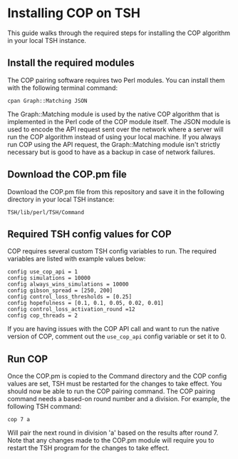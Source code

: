 # Installing COP on TSH
This guide walks through the required steps for installing the COP algorithm in your local TSH instance.

## Install the required modules
The COP pairing software requires two Perl modules. You can install them with the following terminal command:

```cpan Graph::Matching JSON```

The Graph::Matching module is used by the native COP algorithm that is implemented in the Perl code of the COP module itself. The JSON module is used to encode the API request sent over the network where a server will run the COP algorithm instead of using your local machine. If you always run COP using the API request, the Graph::Matching module isn't strictly necessary but is good to have as a backup in case of network failures.

## Download the COP.pm file
Download the COP.pm file from this repository and save it in the following directory in your local TSH instance:

```TSH/lib/perl/TSH/Command```

## Required TSH config values for COP
COP requires several custom TSH config variables to run. The required variables are listed with example values below:

```
config use_cop_api = 1
config simulations = 10000
config always_wins_simulations = 10000
config gibson_spread = [250, 200]
config control_loss_thresholds = [0.25]
config hopefulness = [0.1, 0.1, 0.05, 0.02, 0.01]
config control_loss_activation_round =12
config cop_threads = 2
```

If you are having issues with the COP API call and want to run the native version of COP, comment out the `use_cop_api` config variable or set it to 0.

## Run COP
Once the COP.pm is copied to the Command directory and the COP config values are set, TSH must be restarted for the changes to take effect. You should now be able to run the COP pairing command. The COP pairing command needs a based-on round
number and a division. For example, the following TSH command:

```cop 7 a```

Will pair the next round in division 'a' based on the results after round 7. Note that any changes
made to the COP.pm module will require you to restart the TSH program for the changes to take effect.
